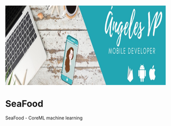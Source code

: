 <code><img height="250" src="https://github.com/AVazPar/cv/blob/master/images/portada_angeles.jpeg?raw=true"></code>

# SeaFood

SeaFood - CoreML machine learning

